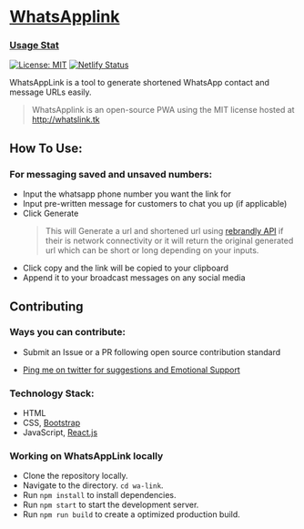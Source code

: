 # [WhatsApplink](http://whatslink.tk)

### [Usage Stat](http://whatslink.tk/open)

<!-- [![Netlify Status](https://api.netlify.com/api/v1/badges/31dfe589-8aeb-4a06-9684-1723244129ba/deploy-status)](https://app.netlify.com/sites/whatsappr/deploys) -->

[![License: MIT](https://img.shields.io/badge/License-MIT-yellow.svg)](https://opensource.org/licenses/MIT)
[![Netlify Status](https://api.netlify.com/api/v1/badges/d2c89c9b-4a87-4dd4-b8e6-33821bc9c9bf/deploy-status)](https://app.netlify.com/sites/stoic-cray-602c09/deploys)

<!-- ![Star this repository](https://img.shields.io/github/stars/recurshawn/WhatsAppr?style=social) -->
<!-- [![Follow me on Twitter](https://img.shields.io/twitter/follow/abdulloooh?style=social)](https://twitter.com/abdulloooh) -->
<!-- [![ko-fi](https://www.ko-fi.com/img/githubbutton_sm.svg)](https://ko-fi.com/recurshawn) -->

WhatsAppLink is a tool to generate shortened WhatsApp contact and message URLs easily.

> WhatsApplink is an open-source PWA using the MIT license hosted at http://whatslink.tk

## How To Use:

### **For messaging saved and unsaved numbers:**

- Input the whatsapp phone number you want the link for
- Input pre-written message for customers to chat you up (if applicable)
- Click Generate
  > This will Generate a url and shortened url using [rebrandly API](rebrandly.com) if their is network connectivity or it will return the original generated url which can be short or long depending on your inputs.
- Click copy and the link will be copied to your clipboard
- Append it to your broadcast messages on any social media

## Contributing

### Ways you can contribute:

- Submit an Issue or a PR following open source contribution standard

- [Ping me on twitter for suggestions and Emotional Support](https://twitter.com/abdulloooh)

### Technology Stack:

- HTML
- CSS, [Bootstrap](http://getbootstrap.com/)
- JavaScript, [React.js](https://reactjs.org/)

### Working on WhatsAppLink locally

- Clone the repository locally.
- Navigate to the directory. `cd wa-link`.
- Run `npm install` to install dependencies.
- Run `npm start` to start the development server.
- Run `npm run build` to create a optimized production build.

<!--

This project was bootstrapped with [Create React App](https://github.com/facebook/create-react-app).

## Available Scripts

In the project directory, you can run:

### `npm start`

Runs the app in the development mode.<br />
Open [http://localhost:3000](http://localhost:3000) to view it in the browser.

The page will reload if you make edits.<br />
You will also see any lint errors in the console.

### `npm test`

Launches the test runner in the interactive watch mode.<br />
See the section about [running tests](https://facebook.github.io/create-react-app/docs/running-tests) for more information.

### `npm run build`

Builds the app for production to the `build` folder.<br />
It correctly bundles React in production mode and optimizes the build for the best performance.

The build is minified and the filenames include the hashes.<br />
Your app is ready to be deployed!

See the section about [deployment](https://facebook.github.io/create-react-app/docs/deployment) for more information.

### `npm run eject`

**Note: this is a one-way operation. Once you `eject`, you can’t go back!**

If you aren’t satisfied with the build tool and configuration choices, you can `eject` at any time. This command will remove the single build dependency from your project.

Instead, it will copy all the configuration files and the transitive dependencies (webpack, Babel, ESLint, etc) right into your project so you have full control over them. All of the commands except `eject` will still work, but they will point to the copied scripts so you can tweak them. At this point you’re on your own.

You don’t have to ever use `eject`. The curated feature set is suitable for small and middle deployments, and you shouldn’t feel obligated to use this feature. However we understand that this tool wouldn’t be useful if you couldn’t customize it when you are ready for it.

## Learn More

You can learn more in the [Create React App documentation](https://facebook.github.io/create-react-app/docs/getting-started).

To learn React, check out the [React documentation](https://reactjs.org/).

### Code Splitting

This section has moved here: https://facebook.github.io/create-react-app/docs/code-splitting

### Analyzing the Bundle Size

This section has moved here: https://facebook.github.io/create-react-app/docs/analyzing-the-bundle-size

### Making a Progressive Web App

This section has moved here: https://facebook.github.io/create-react-app/docs/making-a-progressive-web-app

### Advanced Configuration

This section has moved here: https://facebook.github.io/create-react-app/docs/advanced-configuration

### Deployment

This section has moved here: https://facebook.github.io/create-react-app/docs/deployment

### `npm run build` fails to minify

This section has moved here: https://facebook.github.io/create-react-app/docs/troubleshooting#npm-run-build-fails-to-minify -->
